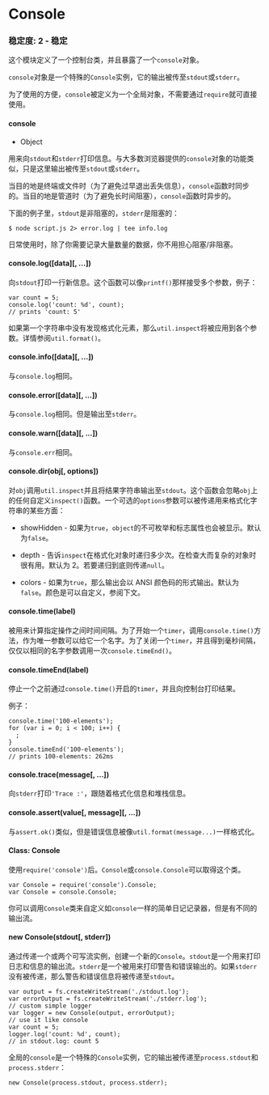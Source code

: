 # Console

### 稳定度: 2 - 稳定

这个模块定义了一个控制台类，并且暴露了一个`console`对象。

`console`对象是一个特殊的`Console`实例，它的输出被传至`stdout`或`stderr`。

为了使用的方便，`console`被定义为一个全局对象，不需要通过`require`就可直接使用。

#### console

*   Object

用来向`stdout`和`stderr`打印信息。与大多数浏览器提供的`console`对象的功能类似，只是这里输出被传至`stdout`或`stderr`。

当目的地是终端或文件时（为了避免过早退出丢失信息），`console`函数时同步的。当目的地是管道时（为了避免长时间阻塞），`console`函数时异步的。

下面的例子里，`stdout`是非阻塞的，`stderr`是阻塞的：

```
$ node script.js 2> error.log | tee info.log 
```

日常使用时，除了你需要记录大量数量的数据，你不用担心阻塞/非阻塞。

#### console.log([data][, ...])

向`stdout`打印一行新信息。这个函数可以像`printf()`那样接受多个参数，例子：

```
var count = 5;
console.log('count: %d', count);
// prints 'count: 5' 
```

如果第一个字符串中没有发现格式化元素，那么`util.inspect`将被应用到各个参数。详情参阅`util.format()`。

#### console.info([data][, ...])

与`console.log`相同。

#### console.error([data][, ...])

与`console.log`相同。但是输出至`stderr`。

#### console.warn([data][, ...])

与`console.err`相同。

#### console.dir(obj[, options])

对`obj`调用`util.inspect`并且将结果字符串输出至`stdout`。这个函数会忽略`obj`上的任何自定义`inspect()`函数。一个可选的`options`参数可以被传递用来格式化字符串的某些方面：

*   showHidden - 如果为`true`，`object`的不可枚举和标志属性也会被显示。默认为`false`。

*   depth - 告诉`inspect`在格式化对象时递归多少次。在检查大而复杂的对象时很有用。默认为 2。若要递归到底则传递`null`。

*   colors - 如果为`true`，那么输出会以 ANSI 颜色码的形式输出。默认为`false`。颜色是可以自定义，参阅下文。

#### console.time(label)

被用来计算指定操作之间时间间隔。为了开始一个`timer`，调用`console.time()`方法，作为唯一参数可以给它一个名字。为了关闭一个`timer`，并且得到毫秒间隔，仅仅以相同的名字参数调用一次`console.timeEnd()`。

#### console.timeEnd(label)

停止一个之前通过`console.time()`开启的`timer`，并且向控制台打印结果。

例子：

```
console.time('100-elements');
for (var i = 0; i < 100; i++) {
  ;
}
console.timeEnd('100-elements');
// prints 100-elements: 262ms 
```

#### console.trace(message[, ...])

向`stderr`打印`'Trace :'`，跟随着格式化信息和堆栈信息。

#### console.assert(value[, message][, ...])

与`assert.ok()`类似，但是错误信息被像`util.format(message...)`一样格式化。

#### Class: Console

使用`require('console')`后。`Console`或`console.Console`可以取得这个类。

```
var Console = require('console').Console;
var Console = console.Console; 
```

你可以调用`Console`类来自定义如`console`一样的简单日记记录器，但是有不同的输出流。

#### new Console(stdout[, stderr])

通过传递一个或两个可写流实例，创建一个新的`Console`。`stdout`是一个用来打印日志和信息的输出流。`stderr`是一个被用来打印警告和错误输出的。如果`stderr`没有被传递，那么警告和错误信息将被传递至`stdout`。

```
var output = fs.createWriteStream('./stdout.log');
var errorOutput = fs.createWriteStream('./stderr.log');
// custom simple logger
var logger = new Console(output, errorOutput);
// use it like console
var count = 5;
logger.log('count: %d', count);
// in stdout.log: count 5 
```

全局的`console`是一个特殊的`Console`实例，它的输出被传递至`process.stdout`和`process.stderr`：

```
new Console(process.stdout, process.stderr); 
```